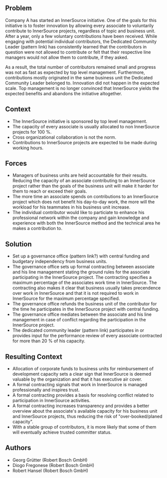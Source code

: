 ## Problem

Company A has started an InnerSource initiative. One of the goals for this
initiative is to foster innovation by allowing every associate to voluntarily
contribute to InnerSource projects, regardless of topic and business unit. 
After a year, only a few voluntary contributions have been received. While
engaging with potential individual contributors, the Dedicated Community Leader
(pattern link) has consistently learned that the contributors in question were
not allowed to contribute or felt that their respective line managers would
not allow them to contribute, if they asked.

As a result, the total number of contributors remained small and progress was
not as fast as expected by top level management. Furthermore, contributions
mostly originated in the same business unit the Dedicated Community Leader
belonged to.  Innovation did not happen in the expected scale. Top management
is no longer convinced that InnerSource yields the expected benefits and
abandons the initiative altogether.

## Context

- The InnerSource initiative is sponsored by top level management.
- The capacity of every associate is usually allocated to non InnerSource
  projects for 100 %.
- Cross organizational collaboration is not the norm.
- Contributions to InnerSource projects are expected to be made during working
  hours.

## Forces

- Managers of business units are held accountable for their results. Reducing
  the capacity of an associate contributing to an InnerSource project rather
  than the goals of the business unit will make it harder for them to reach or
  exceed their goals.
- The more time an associate spends on contributions to an InnerSource project
  which does not benefit his day-to-day work, the more will the workload for
  his teammates in his business unit increase.
- The individual contributor would like to particiate to enhance his
  professional network within the company and gain knowledge and experience
  with both the InnerSource method and the technical area he makes a
  contribution to.

## Solution

- Set up a governance office (pattern link?) with central funding and budgetary
  independency from business units.
- The governance office sets up formal contracting between associate and his
  line management stating the ground rules for the associate participating in
  the InnerSource project. The contracting specifies a maximum percentage of
  the associates work time in InnerSource. The contracting also makes it clear
  that business usually takes precendence over work in InnerSource and that
  it is not required to work in InnerSource for the maximum percentage
  specified.
- The governance office refunds the business unit of the contributor for the
  time he participates in the InnerSource project with central funding. 
- The governance office mediates between the associate and his line management
  in case of conflict regarding the participation in the InnerSource project.
- The dedicated community leader (pattern link) participates in or provides 
  input for the performance review of every associate contracted for more than
  20 % of his capacity.

## Resulting Context

- Allocation of corporate funds to business units for reimbursement of 
  development capacity sets a clear sign that InnerSource is deemed valuable
  by the organization and that it has executive air cover.
- A formal contracting signals that work in InnerSource is managed 
  professionally and inspires trust.
- A formal contracting provides a basis for resolving conflict related to
  participation in InnerSource activities.
- A formal contracting increases transparency and provides a better overview
  about the associate's available capacity for his business unit and
  InnerSource projects, thus reducing the risk of "over-booked/planed
  capacity".
- With a stable group of contributors, it is more likely that some of them will
  eventually achieve trusted committer status.

## Authors

- Georg Grütter (Robert Bosch GmbH)
- Diogo Fregonese (Robert Bosch GmbH)
- Robert Hansel (Robert Bosch GmbH)
